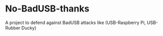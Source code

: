# No-BadUSB-thanks
A project to defend against BadUSB attacks like (USB-Raspberry Pi, USB-Rubber Ducky)
